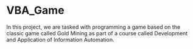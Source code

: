 # VBA_Game
In this project, we are tasked with programming a game based on the classic game called Gold Mining as part of a course called Development and Application of Information Automation.
